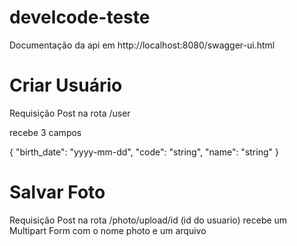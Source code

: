 # develcode-teste

Documentação da api em http://localhost:8080/swagger-ui.html

# Criar Usuário

Requisição Post na rota /user

recebe 3 campos

{
  "birth_date": "yyyy-mm-dd",
  "code": "string",
  "name": "string"
}

# Salvar Foto

Requisição Post na rota /photo/upload/id (id do usuario)
recebe um Multipart Form com o nome photo e um arquivo

